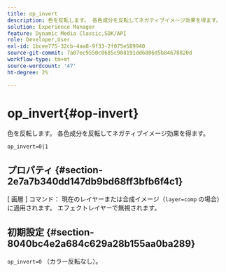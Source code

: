 ```yaml
---
title: op_invert
description: 色を反転します。 各色成分を反転してネガティブイメージ効果を得ます。
solution: Experience Manager
feature: Dynamic Media Classic,SDK/API
role: Developer,User
exl-id: 1bcee775-32cb-4aa8-9f33-2f075e589940
source-git-commit: 7a07ec9550c0685c908191dd6806d5b84678820d
workflow-type: tm+mt
source-wordcount: '47'
ht-degree: 2%

---
```


# op_invert{#op-invert}

色を反転します。 各色成分を反転してネガティブイメージ効果を得ます。

`op_invert=0|1`

## プロパティ {#section-2e7a7b340dd147db9bd68ff3bfb6f4c1}

[ 画層 ] コマンド： 現在のレイヤーまたは合成イメージ（`layer=comp` の場合）に適用されます。 エフェクトレイヤーで無視されます。

## 初期設定 {#section-8040bc4e2a684c629a28b155aa0ba289}

`op_invert=0` （カラー反転なし）。
